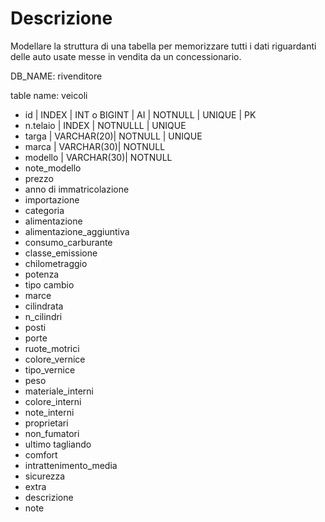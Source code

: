 # Descrizione

Modellare la struttura di una tabella per memorizzare tutti i dati riguardanti delle auto usate messe in vendita da un concessionario.

DB_NAME: rivenditore


table name: veicoli

- id						| INDEX		| INT o BIGINT | AI | NOTNULL | UNIQUE | PK
- n.telaio					| INDEX		| NOTNULLL 	| UNIQUE 
- targa						| VARCHAR(20)| NOTNULL 	| UNIQUE
- marca						| VARCHAR(30)| NOTNULL	
- modello					| VARCHAR(30)| NOTNULL
- note_modello
- prezzo
- anno di immatricolazione
- importazione
- categoria
- alimentazione
- alimentazione_aggiuntiva
- consumo_carburante
- classe_emissione
- chilometraggio
- potenza
- tipo cambio
- marce
- cilindrata
- n_cilindri
- posti
- porte
- ruote_motrici
- colore_vernice
- tipo_vernice
- peso
- materiale_interni
- colore_interni
- note_interni
- proprietari
- non_fumatori
- ultimo tagliando
- comfort
- intrattenimento_media
- sicurezza
- extra
- descrizione
- note